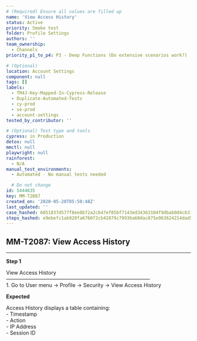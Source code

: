 ```yaml
---
# (Required) Ensure all values are filled up
name: 'View Access History'
status: Active
priority: Smoke test
folder: Profile Settings
authors: ''
team_ownership:
  - Channels
priority_p1_to_p4: P3 - Deep Functions (Do extensive scenarios work?)

# (Optional)
location: Account Settings
component: null
tags: []
labels:
  - TM4J-Key-Mapped-In-Cypress-Release
  - Duplicate-Automated-Tests
  - cy-prod
  - se-prod
  - account-settings
tested_by_contributor: ''

# (Optional) Test type and tools
cypress: in Production
detox: null
mmctl: null
playwright: null
rainforest:
  - N/A
manual_test_environments:
  - Automated - No manual tests needed

  # Do not change
id: 5444635
key: MM-T2087
created_on: '2020-05-20T05:50:48Z'
last_updated: ''
case_hashed: 6051837d577f8ee8b72a2cb47ef85bf7143ed34363104f9dbab0d4c63143dd3ef6470d701f49fe3d5ecf6ccfeddee6c5
steps_hashed: e9ebefc1ab920fa6760f2cb42879c79936a60dac875e963624214dad5ffbfa8161fc8865320fa2c37cd765e98f978567
---
```


<!-- (Auto-generated) Based on frontmatter's "key" and "name" -->

## MM-T2087: View Access History

---

**Step 1**

View Access History\
————————————————————————————\
1\. Go to User menu -> Profile -> Security -> View Access History

**Expected**

Access History displays a table containing:\
\- Timestamp\
\- Action\
\- IP Address\
\- Session ID
